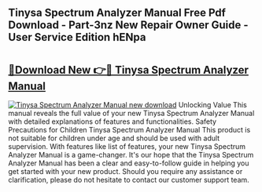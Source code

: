 ## Tinysa Spectrum Analyzer Manual Free Pdf Download - Part-3nz New Repair Owner Guide - User Service Edition hENpa

# <h2><a href="http://cf10683.oget.top/?id=Tinysa+Spectrum+Analyzer+Manual">🔗Download New 👉🔴 Tinysa Spectrum Analyzer Manual</a></h2>

[![Tinysa Spectrum Analyzer Manual new download](https://i.imgur.com/5g1atiW.png)](http://cf10683.oget.top/?id=Tinysa+Spectrum+Analyzer+Manual)
Unlocking Value This manual reveals the full value of your new Tinysa Spectrum Analyzer Manual with detailed explanations of features and functionalities. Safety Precautions for Children Tinysa Spectrum Analyzer Manual This product is not suitable for children under age and should be used with adult supervision. With features like list of features, your new Tinysa Spectrum Analyzer Manual is a game-changer. It's our hope that the Tinysa Spectrum Analyzer Manual has been a clear and easy-to-follow guide in helping you get started with your new product. Should you require any assistance or clarification, please do not hesitate to contact our customer support team.
